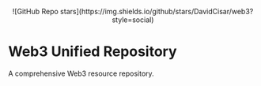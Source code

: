 <p align="center">
    ![GitHub Repo stars](https://img.shields.io/github/stars/DavidCisar/web3?style=social)
</p>

# Web3 Unified Repository

A comprehensive Web3 resource repository.
